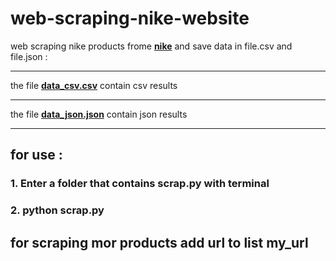 # web-scraping-nike-website
web scraping nike products frome [**nike**](https://store.nike.com/fr/fr_fr) and save data in file.csv and file.json :

***
the file [**data_csv.csv**](https://github.com/yani27/web-scraping-nike-website/blob/master/data_csv.csv) contain csv results
***
the file [**data_json.json**](https://github.com/yani27/web-scraping-nike-website/blob/master/data_json.json) contain json results
***
## for use :
### 1. Enter a folder that contains scrap.py with terminal
### 2. python scrap.py

## for scraping mor products add **url** to list **my_url**
